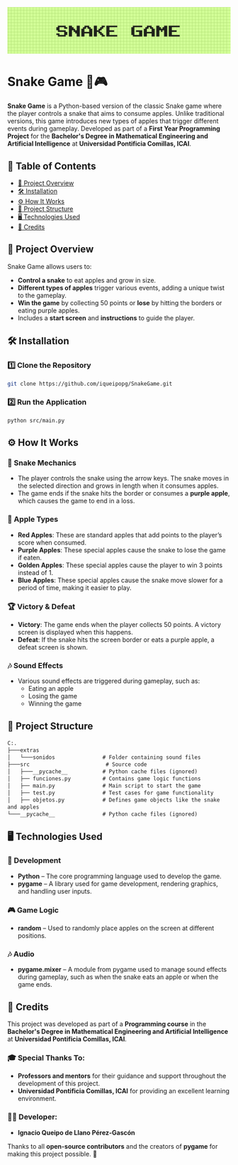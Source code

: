 ![Snake Game Banner](SnakeGame_Banner.png)

# Snake Game 🐍🎮

**Snake Game** is a Python-based version of the classic Snake game where the player controls a snake that aims to consume apples. Unlike traditional versions, this game introduces new types of apples that trigger different events during gameplay. Developed as part of a **First Year Programming Project** for the **Bachelor's Degree in Mathematical Engineering and Artificial Intelligence** at **Universidad Pontificia Comillas, ICAI**.

## 📜 Table of Contents
- [📌 Project Overview](#-project-overview)
- [🛠️ Installation](#-installation)
- [⚙️ How It Works](#-how-it-works)
- [📂 Project Structure](#-project-structure)
- [🖥️ Technologies Used](#-technologies-used)
- [🙌 Credits](#-credits)

## 📌 Project Overview

Snake Game allows users to:
- **Control a snake** to eat apples and grow in size.
- **Different types of apples** trigger various events, adding a unique twist to the gameplay.
- **Win the game** by collecting 50 points or **lose** by hitting the borders or eating purple apples.
- Includes a **start screen** and **instructions** to guide the player.

## 🛠️ Installation

### 1️⃣ Clone the Repository
```sh
git clone https://github.com/iqueipopg/SnakeGame.git
```

### 2️⃣ Run the Application
```sh
python src/main.py
```

## ⚙️ How It Works

### 🐍 Snake Mechanics
- The player controls the snake using the arrow keys. The snake moves in the selected direction and grows in length when it consumes apples.
- The game ends if the snake hits the border or consumes a **purple apple**, which causes the game to end in a loss.

### 🍏 Apple Types
- **Red Apples**: These are standard apples that add points to the player’s score when consumed.
- **Purple Apples**: These special apples cause the snake to lose the game if eaten.
- **Golden Apples**: These special apples cause the player to win 3 points instead of 1.
- **Blue Apples**: These special apples cause the snake move slower for a period of time, making it easier to play.

### 🏆 Victory & Defeat
- **Victory**: The game ends when the player collects 50 points. A victory screen is displayed when this happens.
- **Defeat**: If the snake hits the screen border or eats a purple apple, a defeat screen is shown.

### 🎶 Sound Effects
- Various sound effects are triggered during gameplay, such as:
  - Eating an apple
  - Losing the game
  - Winning the game

## 📂 Project Structure

```plaintext
C:.
├───extras
│   └───sonidos               # Folder containing sound files
├───src                        # Source code
│   ├───__pycache__           # Python cache files (ignored)
│   ├── funciones.py          # Contains game logic functions
│   ├── main.py               # Main script to start the game
│   ├── test.py               # Test cases for game functionality
│   ├── objetos.py            # Defines game objects like the snake and apples
└───__pycache__               # Python cache files (ignored)
```

## 🖥️ Technologies Used

### 🔧 Development
- **Python** – The core programming language used to develop the game.
- **pygame** – A library used for game development, rendering graphics, and handling user inputs.

### 🎮 Game Logic
- **random** – Used to randomly place apples on the screen at different positions.

### 🎶 Audio
- **pygame.mixer** – A module from pygame used to manage sound effects during gameplay, such as when the snake eats an apple or when the game ends.


## 🙌 Credits

This project was developed as part of a **Programming course** in the **Bachelor's Degree in Mathematical Engineering and Artificial Intelligence** at **Universidad Pontificia Comillas, ICAI**.

### 🎓 Special Thanks To:
- **Professors and mentors** for their guidance and support throughout the development of this project.
- **Universidad Pontificia Comillas, ICAI** for providing an excellent learning environment.

### 👨‍💻 Developer:
- **Ignacio Queipo de Llano Pérez-Gascón**

Thanks to all **open-source contributors** and the creators of **pygame** for making this project possible. 🚀
